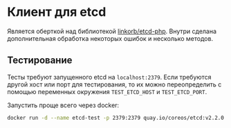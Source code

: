 # Клиент для etcd

Является оберткой над библиотекой [linkorb/etcd-php](https://github.com/linkorb/etcd-php).
Внутри сделана дополнительная обработка некоторых ошибок и несколько методов. 

## Тестирование

Тесты требуют запущенного etcd на `localhost:2379`.
Если требуются другой хост или порт для тестирования, то их можно переопределить с помощью переменных окружения `TEST_ETCD_HOST` и `TEST_ETCD_PORT`.

Запустить проще всего через docker:
```bash
docker run -d --name etcd-test -p 2379:2379 quay.io/coreos/etcd:v2.2.0 -name unittest -listen-client-urls http://0.0.0.0:2379 -advertise-client-urls http://0.0.0.0:2379 -listen-peer-urls http://0.0.0.0:17001 -initial-advertise-peer-urls http://0.0.0.0:17001 --initial-cluster 'unittest=http://0.0.0.0:17001' --initial-cluster-state=new
```
